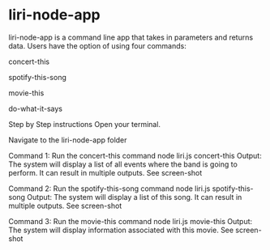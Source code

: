 # liri-node-app

liri-node-app is a command line app that takes in parameters and returns data. Users have the option of using four commands:

concert-this

spotify-this-song

movie-this

do-what-it-says

Step by Step instructions
Open your terminal.

Navigate to the liri-node-app folder

Command 1: Run the concert-this command
node liri.js concert-this <name of artist or band goes here>
Output: The system will display a list of all events where the band is going to perform. It can result in multiple outputs. See screen-shot

Command 2: Run the spotify-this-song command
node liri.js spotify-this-song <name of song goes here>
Output: The system will display a list of this song. It can result in multiple outputs. See screen-shot

Command 3: Run the movie-this command
node liri.js movie-this <name of movie goes here>
Output: The system will display information associated with this movie. See screen-shot 